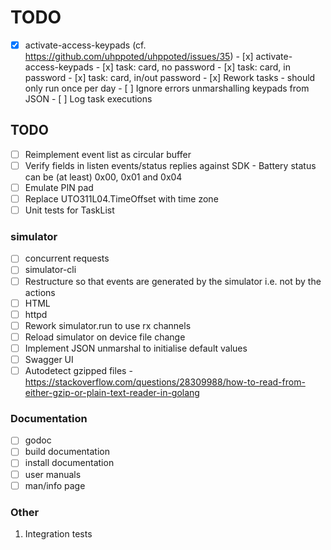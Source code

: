 # TODO

- [x] activate-access-keypads (cf. https://github.com/uhppoted/uhppoted/issues/35)
      - [x] activate-access-keypads
      - [x] task: card, no password
      - [x] task: card, in password
      - [x] task: card, in/out password
      - [x] Rework tasks - should only run once per day
      - [ ] Ignore errors unmarshalling keypads from JSON
      - [ ] Log task executions

## TODO

- [ ] Reimplement event list as circular buffer
- [ ] Verify fields in listen events/status replies against SDK
      - Battery status can be (at least) 0x00, 0x01 and 0x04
- [ ] Emulate PIN pad
- [ ] Replace UTO311L04.TimeOffset with time zone
- [ ] Unit tests for TaskList

### simulator
- [ ] concurrent requests
- [ ] simulator-cli
- [ ] Restructure so that events are generated by the simulator i.e. not by the actions
- [ ] HTML
- [ ] httpd
- [ ] Rework simulator.run to use rx channels
- [ ] Reload simulator on device file change
- [ ] Implement JSON unmarshal to initialise default values
- [ ] Swagger UI
- [ ] Autodetect gzipped files 
      - https://stackoverflow.com/questions/28309988/how-to-read-from-either-gzip-or-plain-text-reader-in-golang

### Documentation

- [ ] godoc
- [ ] build documentation
- [ ] install documentation
- [ ] user manuals
- [ ] man/info page

### Other

1.  Integration tests
